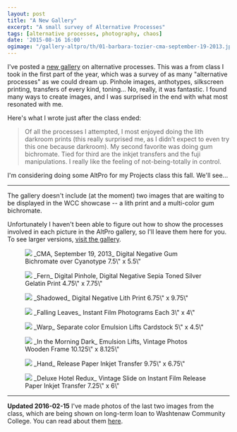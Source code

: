```yaml
---
layout: post
title: "A New Gallery"
excerpt: "A small survey of Alternative Processes"
tags: [alternative processes, photography, chaos]
date: '2015-08-16 16:00'
ogimage: "/gallery-altpro/th/01-barbara-tozier-cma-september-19-2013.jpg"
---
```


I've posted a [new gallery](/gallery-altpro/) on alternative processes. This was a from class I took in the first part of the year, which was a survey of as many "alternative processes" as we could dream up. Pinhole images, anthotypes, silkscreen printing, transfers of every kind, toning... No, really, it was fantastic. I found many ways to create images, and I was surprised in the end with what most resonated with me.

Here's what I wrote just after the class ended:

> Of all the processes I attempted, I most enjoyed doing the lith darkroom prints (this really surprised me, as I didn’t expect to even try this one because darkroom). My second favorite was doing gum bichromate. Tied for third are the inkjet transfers and the fuji manipulations. I really like the feeling of not-being-totally in control.

I'm considering doing some AltPro for my Projects class this fall. We'll see...

---

The gallery doesn't include (at the moment) two images that are waiting to be displayed in the WCC showcase -- a lith print and a multi-color gum bichromate.

Unfortunately I haven't been able to figure out how to show the processes involved in each picture in the AltPro gallery, so I'll leave them here for you. To see larger versions, [visit the gallery](/gallery-altpro/).

<figure class="image-s">
    <img src="/gallery-altpro/th/01-barbara-tozier-cma-september-19-2013.jpg">
    <span class="image-s-caption" markdown="1">_CMA, September 19, 2013_  
Digital Negative  
Gum Bichromate over Cyanotype  
7.5\" x 5.5\"</span>
</figure>

<figure class="image-s">
    <img src="/gallery-altpro/th/02-barbara-tozier-fern.jpg">
    <span class="image-s-caption" markdown="1">_Fern_  
Digital Pinhole, Digital Negative  
Sepia Toned Silver Gelatin Print  
4.75\" x 7.75\"</span>
</figure>

<figure class="image-s">
    <img src="/gallery-altpro/th/03-barbara-tozier-shadowed.jpg">
    <span class="image-s-caption" markdown="1">_Shadowed_  
Digital Negative  
Lith Print  
6.75\" x 9.75\"</span>
</figure>

<figure class="image-s">
    <img src="/gallery-altpro/th/04-barbara-tozier-falling-leaves.jpg">
    <span class="image-s-caption" markdown="1">_Falling Leaves_  
Instant Film Photograms  
Each 3\" x 4\"</span>
</figure>

<figure class="image-s">
    <img src="/gallery-altpro/th/05-barbara-tozier-warp.jpg">
    <span class="image-s-caption" markdown="1">_Warp_  
Separate color Emulsion Lifts  
Cardstock  
5\" x 4.5\"</span>

</figure><figure class="image-s">
    <img src="/gallery-altpro/th/06-barbara-tozier-in-the-morning-dark.jpg">
    <span class="image-s-caption" markdown="1">_In the Morning Dark_  
Emulsion Lifts, Vintage Photos  
Wooden Frame  
10.125\" x 8.125\"</span>
</figure>

<figure class="image-s">
    <img src="/gallery-altpro/th/07-barbara-tozier-hand.jpg">
    <span class="image-s-caption" markdown="1">_Hand_  
Release Paper Inkjet Transfer  
9.75\" x 6.75\"</span>
</figure>

<figure class="image-s">
    <img src="/gallery-altpro/th/08-barbara-tozier-deluxe-hotel-redux.jpg">
    <span class="image-s-caption" markdown="1">_Deluxe Hotel Redux_  
Vintage Slide on Instant Film  
Release Paper Inkjet Transfer  
7.25\" x 6\"</span>
</figure>


---

**Updated 2016-02-15** I've made photos of the last two images from the class, which are being shown on long-term loan to Washtenaw Community College. You can read about them [here](/two-more-from-alternative-processes/).

